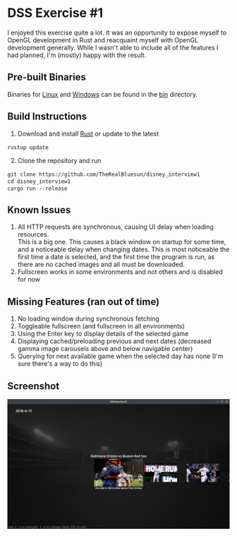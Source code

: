 # DSS Exercise #1
I enjoyed this exercise quite a lot.  It was an opportunity to expose myself to OpenGL development in Rust and reacquaint myself with OpenGL development generally.  While I wasn't able to include all of the features I had planned, I'm (mostly) happy with the result.

## Pre-built Binaries
Binaries for [Linux](https://github.com/TheRealBluesun/disney_interview1/raw/master/bin/dss_interview1_linux.tar.gz) and [Windows](https://github.com/TheRealBluesun/disney_interview1/raw/master/bin/dss_interview1_windows.zip) can be found in the [bin](https://github.com/TheRealBluesun/disney_interview1/tree/master/bin) directory.

## Build Instructions
1. Download and install [Rust](https://www.rust-lang.org/tools/install) _or_ update to the latest
```
rustup update
```

2. Clone the repository and run
```
git clone https://github.com/TheRealBluesun/disney_interview1
cd disney_interview1
cargo run --release
```

## Known Issues
1. All HTTP requests are synchronous, causing UI delay when loading resources.  
This is a big one.  This causes a black window on startup for some time, and a noticeable delay when changing dates.  This is most noticeable the first time a date is selected, and the first time the program is run, as there are no cached images and all must be downloaded.
2. Fullscreen works in some environments and not others and is disabled for now


## Missing Features (ran out of time)
1. No loading window during synchronous fetching
2. Toggleable fullscreen (and fullscreen in all environments)
3. Using the Enter key to display details of the selected game
4. Displaying cached/preloading previous and next dates (decreased gamma image carousels above and below navigable center)
5. Querying for next available game when the selected day has none (I'm sure there's a way to do this)

## Screenshot
![Alt text](images/screenshot.png?raw=true "Screenshot")
